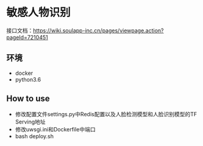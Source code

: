 # 敏感人物识别

接口文档：https://wiki.soulapp-inc.cn/pages/viewpage.action?pageId=7210451

## 环境

* docker 
* python3.6

## How to use

* 修改配置文件settings.py中Redis配置以及人脸检测模型和人脸识别模型的TF Serving地址
* 修改uwsgi.ini和Dockerfile中端口
* bash deploy.sh